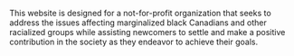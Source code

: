 This  website is designed for a not-for-profit organization that seeks to address the issues affecting marginalized black Canadians and other racialized groups while assisting newcomers to settle and make a positive contribution in the society as they endeavor to achieve their goals.

